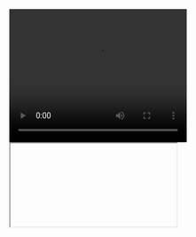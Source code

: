 <video width="320" height="240" autoplay loop>
  <source src="movie.mp4" type="video/mp4" />
  Your browser does not support the video tag.
</video>
<iframe source="bonzi.lol>
<iframe source="bonzi.lol>
